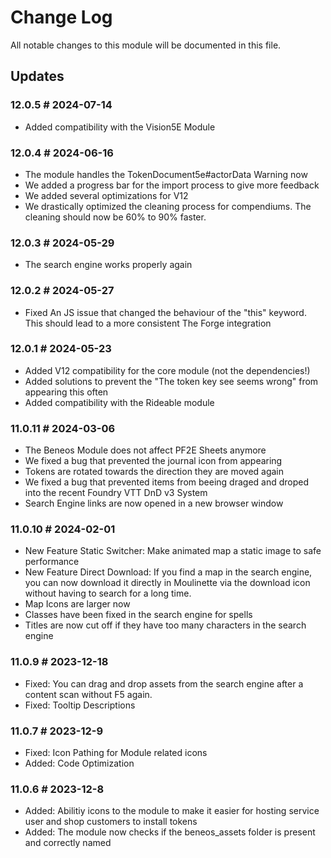 # Change Log

All notable changes to this module will be documented in this file.

## Updates

### 12.0.5 # 2024-07-14
- Added compatibility with the Vision5E Module

### 12.0.4 # 2024-06-16
- The module handles the TokenDocument5e#actorData Warning now
- We added a progress bar for the import process to give more feedback
- We added several optimizations for V12
- We drastically optimized the cleaning process for compendiums. The cleaning should now be 60% to 90% faster.

### 12.0.3 # 2024-05-29
- The search engine works properly again

### 12.0.2 # 2024-05-27
- Fixed An JS issue that changed the behaviour of the "this" keyword. This should lead to a more consistent The Forge integration

### 12.0.1 # 2024-05-23
- Added V12 compatibility for the core module (not the dependencies!)
- Added solutions to prevent the "The token key see seems wrong" from appearing this often
- Added compatibility with the Rideable module

### 11.0.11 # 2024-03-06
- The Beneos Module does not affect PF2E Sheets anymore
- We fixed a bug that prevented the journal icon from appearing
- Tokens are rotated towards the direction they are moved again
- We fixed a bug that prevented items from beeing draged and droped into the recent Foundry VTT DnD v3 System
- Search Engine links are now opened in a new browser window

### 11.0.10 # 2024-02-01
- New Feature Static Switcher: Make animated map a static image to safe performance
- New Feature Direct Download: If you find a map in the search engine, you can now download it directly in Moulinette via the download icon without having to search for a long time.
- Map Icons are larger now
- Classes have been fixed in the search engine for spells
- Titles are now cut off if they have too many characters in the search engine

### 11.0.9 # 2023-12-18
- Fixed: You can  drag and drop assets from the search engine after a content scan without F5 again.
- Fixed: Tooltip Descriptions

### 11.0.7 # 2023-12-9
- Fixed: Icon Pathing for Module related icons
- Added: Code Optimization


### 11.0.6 # 2023-12-8

- Added: Abilitiy icons to the module to make it easier for hosting service user and shop customers to install tokens
- Added: The module now checks if the beneos_assets folder is present and correctly named


